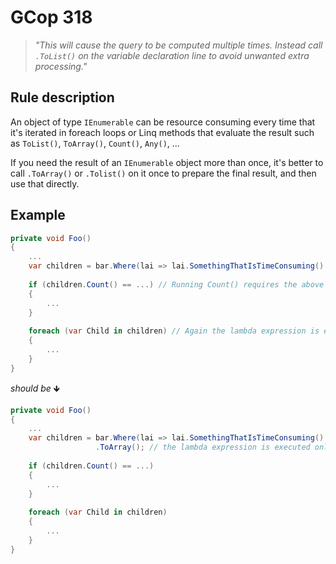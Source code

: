 ﻿# GCop 318

> *"This will cause the query to be computed multiple times. Instead call `.ToList()` on the variable declaration line to avoid unwanted extra processing."*

## Rule description

An object of type `IEnumerable` can be resource consuming every time that it's iterated in foreach loops or Linq methods that evaluate the result such as `ToList()`, `ToArray()`, `Count()`, `Any()`, ...

If you need the result of an `IEnumerable` object more than once, it's better to call `.ToArray()` or `.Tolist()` on it once to prepare the final result, and then use that directly.

## Example

```csharp
private void Foo()
{
    ...
    var children = bar.Where(lai => lai.SomethingThatIsTimeConsuming() == ...);
    
    if (children.Count() == ...) // Running Count() requires the above lambda expression to get executed for every item.
    {
        ...
    }
    
    foreach (var Child in children) // Again the lambda expression is executed for every item.
    {
        ...
    }
}
```

*should be* 🡻

```csharp
private void Foo()
{
    ...
    var children = bar.Where(lai => lai.SomethingThatIsTimeConsuming() == ...);
                   .ToArray(); // the lambda expression is executed only once per item and the result is stored.
    
    if (children.Count() == ...)
    {
        ...
    }
    
    foreach (var Child in children)
    {
        ...
    }
}
```